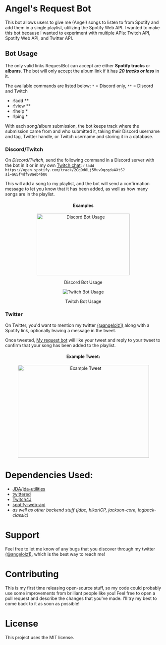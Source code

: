 <h1>Angel's Request Bot</h1>
<p>This bot allows users to give me (Angel) songs to listen to from Spotify and
    add them in a single playlist, utilizing the Spotify Web API. I wanted to make
    this bot because I wanted to experiment with multiple APIs: Twitch API, Spotify Web API,
    and Twitter API.</p>

<h2 id="bot-usage">Bot Usage</h2>
<p>The only valid links RequestBot can accept are either <strong>Spotify tracks</strong>
    or <strong>albums</strong>. The bot will only accept the album link if it has <strong><em>20 tracks
    or less</em></strong> in it.</p>

<p>The available commands are listed below:
<code>*</code> = Discord only, <code>**</code> = Discord and Twitch</p>
<ul>
    <li>r!add **</li>
    <li>r!view **</li>
    <li>r!help *</li>
    <li>r!ping *</li>
</ul>

<p>With each song/album submission, the bot keeps track where the submission came from and who
    submitted it, taking their Discord username and tag, Twitter handle, or Twitch username
    and storing it in a database.</p>

<h3>Discord/Twitch</h3>
<p>On <em>Discord/Twitch</em>, send the following command in a Discord server with the bot in it or
    in my own <a href="https://www.twitch.tv/popout/angelolz1/chat">Twitch chat</a>:
<code>r!add https://open.spotify.com/track/2CgOd0Lj5MuvOqzqdaAXtS?si=a65f4df98aeb4b80</code></p>

<p>This will add a song to my playlist, and the bot will send a confirmation message to let you
    know that it has been added, as well as how many songs are in the playlist. </p>

<center>
<h4>Examples</h4>
    <img src="https://i.imgur.com/BwNzJjs.png" alt="Discord Bot Usage" width="300" height="199">
    <p>Discord Bot Usage</p>
    <img src="https://i.imgur.com/W0T7DuI.png" alt="Twitch Bot Usage">
    <p>Twitch Bot Usage</p>
</center>

<h3>Twitter</h3>
<p>On Twitter, you&#39;d want to mention my twitter <a href="https://twitter.com/angelolz1">(@angelolz1)</a> along
    with a Spotify link, optionally leaving a message in the tweet.</p>
<p>Once tweeted, <a href="https://twitter.com/AngelolzBot">My request bot</a> will like your tweet and reply to
    your tweet to confirm that your song has been added to the playlist.</p>

<center>
<h4>Example Tweet:</h4>
<img src="https://imgur.com/3nWqnRt.png" alt="Example Tweet" width="423" height="300">
</center>

<h1 id="dependencies-used-">Dependencies Used:</h1>
<ul>
<li><a href="https://github.com/DV8FromTheWorld/JDA/">JDA</a>/<a href="https://github.com/JDA-Applications/JDA-Utilities">jda-utilities</a></li>
<li><a href="https://github.com/redouane59/twittered">twittered</a></li>
<li><a href="https://github.com/twitch4j/twitch4j">Twitch4J</a></li>
<li><a href="https://github.com/thelinmichael/spotify-web-api-java">spotify-web-api</a></li>
<li><em>as well as other backend stuff (jdbc, hikariCP, jackson-core, logback-classic)</em></li>
</ul>

<h1>Support</h1>
<p>Feel free to let me know of any bugs that you discover through my twitter <a href="https://twitter.com/angelolz1">(@angelolz1)</a>, which is the best way to reach me!</p>

<h1>Contributing</h1>
<p>This is my first time releasing open-source stuff, so my code could probably use some improvements from brilliant people like you! Feel free to open a pull request and describe the changes that you&#39;ve made. I&#39;ll try my best to come back to it as soon as possible!</p>

<h1>License</h1>
<p>This project uses the MIT license.</p>

